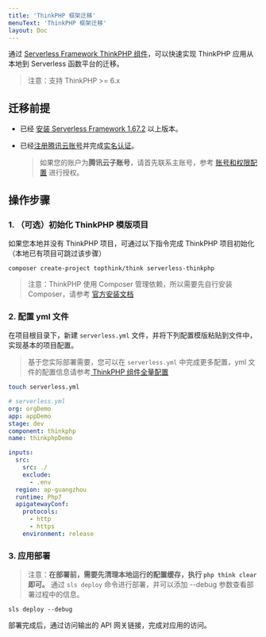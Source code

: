 ```yaml
---
title: 'ThinkPHP 框架迁移'
menuText: 'ThinkPHP 框架迁移'
layout: Doc
---
```



通过 [Serverless Framework ThinkPHP 组件](https://github.com/serverless-components/tencent-thinkphp)，可以快速实现 ThinkPHP 应用从本地到 Serverless 函数平台的迁移。

 > 注意：支持 ThinkPHP >= 6.x

## 迁移前提

- 已经 [安装 Serverless Framework 1.67.2](../quickstart/installation) 以上版本。
- 已经[注册腾讯云账号](https://cloud.tencent.com/document/product/378/17985)并完成[实名认证](https://cloud.tencent.com/document/product/378/10495)。

  > 如果您的账户为**腾讯云子账号**，请首先联系主账号，参考 [账号和权限配置](../quickstart/credential) 进行授权。


## 操作步骤

### 1. （可选）初始化 ThinkPHP 模版项目
如果您本地并没有 ThinkPHP 项目，可通过以下指令完成 ThinkPHP 项目初始化（本地已有项目可跳过该步骤）
```
composer create-project topthink/think serverless-thinkphp
```
> 注意：ThinkPHP 使用 Composer 管理依赖，所以需要先自行安装 Composer，请参考 [官方安装文档](https://getcomposer.org/doc/00-intro.md#installation-linux-unix-macos)


### 2. 配置 yml 文件
在项目根目录下，新建 `serverless.yml` 文件，并将下列配置模版粘贴到文件中，实现基本的项目配置。
>基于您实际部署需要，您可以在 `serverless.yml` 中完成更多配置，yml 文件的配置信息请参考[ ThinkPHP 组件全量配置](https://github.com/serverless-components/tencent-thinkphp/blob/master/docs/configure.md)

```sh
touch serverless.yml
```

```yml
# serverless.yml
org: orgDemo
app: appDemo
stage: dev
component: thinkphp
name: thinkphpDemo

inputs:
  src:
    src: ./
    exclude:
      - .env
  region: ap-guangzhou
  runtime: Php7
  apigatewayConf:
    protocols:
      - http
      - https
    environment: release
```

### 3. 应用部署
> 注意：**在部署前，需要先清理本地运行的配置缓存，执行 `php think clear` 即可。**
通过 `sls deploy` 命令进行部署，并可以添加 --debug 参数查看部署过程中的信息。

```
sls deploy --debug
```
部署完成后，通过访问输出的 API 网关链接，完成对应用的访问。
